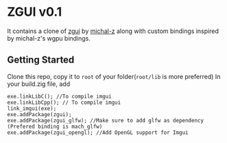 # ZGUI v0.1
It contains a clone of [zgui](https://github.com/michal-z/zig-gamedev/tree/main/libs/zgpu) by [michal-z](https://github.com/michal-z) along with custom bindings inspired by michal-z's wgpu bindings.

## Getting Started
Clone this repo, copy it to `root` of your folder(`root/lib` is more preferred)
In your build.zig file, add
```zig
exe.linkLibC(); //To compile imgui
exe.linkLibCpp(); // To compile imgui
link_imgui(exe);
exe.addPackage(zgui);
exe.addPackage(zgui_glfw); //Make sure to add glfw as dependency (Prefered binding is mach_glfw)
exe.addPackage(zgui_opengl); //Add OpenGL support for Imgui
```
